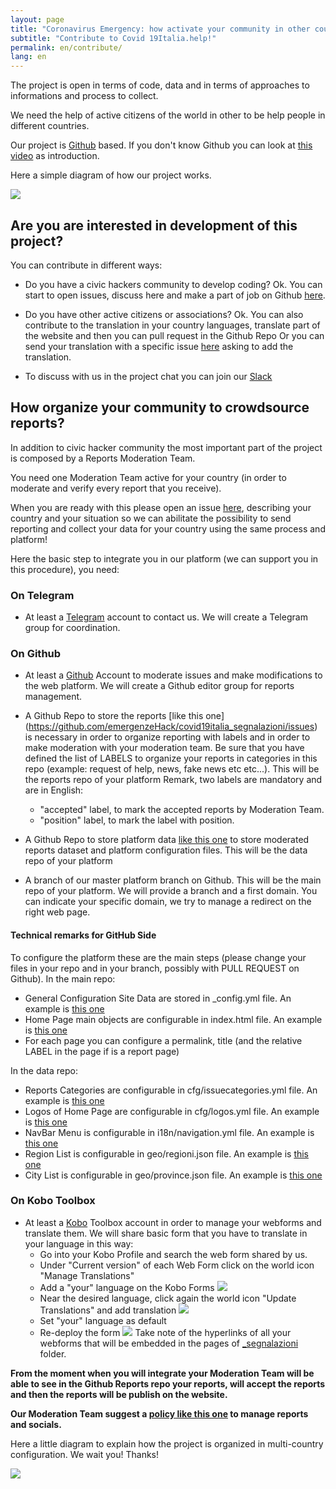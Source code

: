 ```yaml
---
layout: page
title: "Coronavirus Emergency: how activate your community in other countries"
subtitle: "Contribute to Covid 19Italia.help!"
permalink: en/contribute/
lang: en
---
```


The project is open in terms of code, data and in terms of approaches to informations and process to collect.

We need the help of active citizens of the world in other to be help people in different countries.

Our project is [Github](www.github.com) based. If you don't know Github you can look at [this video](https://www.youtube.com/watch?v=noZnOSpcjYY&t) as introduction.

Here a simple diagram of how our project works.

![](https://raw.githubusercontent.com/emergenzeHack/covid19italia/master/images/process1.jpg)


## Are you are interested in development of this project?

You can contribute in different ways:

* Do you have a civic hackers community to develop coding? Ok. You can start to open issues, discuss here and make a part of  job on Github [here](https://github.com/emergenzeHack/covid19italia/issues).

* Do you have other active citizens or associations? Ok. You can also contribute to the translation in your country languages, translate part of the website and then you can pull request in the Github Repo Or you can send your translation with a specific issue [here](https://github.com/emergenzeHack/covid19italia/issues) asking to add the translation.

* To discuss with us in the project chat you can join our [Slack](https://covid19peoplehelp.slack.com)

## How organize your community to crowdsource reports?

In addition to civic hacker community the most important part of the project is composed by a Reports Moderation Team.

You need one Moderation Team active for your country (in order to moderate and verify every report that you receive).

When you are ready with this please open an issue [here](https://github.com/emergenzehack/covid19italia/issues/new?title=%5BNewCountryCollaboration%5D), describing your country and your situation so we can abilitate the possibility to send reporting and collect your data for your country using the same process and platform!

Here the basic step to integrate you in our platform (we can support you in this procedure), you need:

### On Telegram
- At least a [Telegram](https://web.telegram.org/#/login) account to contact us. We will create a Telegram group for coordination.

### On Github
- At least a [Github](www.github.com) Account to moderate issues and make modifications to the web platform. We will create a Github editor group for reports management.

- A Github Repo to store the reports [like this one]
(https://github.com/emergenzeHack/covid19italia_segnalazioni/issues) is necessary in order to organize reporting with labels and in order to make moderation with your moderation team.
Be sure that you have defined the list of LABELS to organize your reports in categories in this repo (example: request of help, news, fake news etc etc...). This will be the reports repo of your platform
Remark, two labels are mandatory and are in English:
  - "accepted" label, to mark the accepted reports by Moderation Team.
  - "position" label, to mark the label with position.

- A Github Repo to store platform data [like this one](https://github.com/emergenzeHack/covid19italia_data) to store moderated reports dataset and platform configuration files. This will be the data repo of your platform

- A branch of our master platform branch on Github. This will be the main repo of your platform. We will provide a branch and a first domain. You can indicate your specific domain, we try to manage a redirect on the right web page.

#### Technical remarks for GitHub Side

To configure the platform these are the main steps (please change your files in your repo and in your branch, possibly with PULL REQUEST on Github). In the main repo:
- General Configuration Site Data are stored in _config.yml file. An example is [this one](https://github.com/emergenzeHack/covid19italia/blob/master/_config.yml)
- Home Page main objects are configurable in index.html file. An example is [this one](https://github.com/emergenzeHack/covid19italia/blob/master/index.html)
- For each page you can configure a permalink, title (and the relative LABEL in the page if is a report page)

In the data repo:
- Reports Categories are configurable in cfg/issuecategories.yml file. An example is [this one](https://github.com/emergenzeHack/covid19italia_data/blob/master/cfg/issuecategories.yml)
- Logos of Home Page are configurable in cfg/logos.yml file. An example is [this one](https://github.com/emergenzeHack/covid19italia_data/blob/master/cfg/logos.yml)
- NavBar Menu is configurable in i18n/navigation.yml file. An example is [this one](https://github.com/emergenzeHack/covid19gr_data/blob/master/i18n/navigation.yml)
- Region List is configurable in geo/regioni.json file. An example is [this one](https://github.com/emergenzeHack/covid19gr_data/blob/master/geo/regioni.json)
- City List is configurable in geo/province.json file. An example is [this one](https://github.com/emergenzeHack/covid19gr_data/blob/master/geo/province.json)

### On Kobo Toolbox
- At least a [Kobo](https://kobo.humanitarianresponse.info/) Toolbox account in order to manage your webforms and translate them. We will share basic form that you have to translate in your language in this way:
  - Go into your Kobo Profile and search the web form shared by us.
  - Under "Current version" of each Web Form click on the world icon "Manage Translations"
  - Add a "your" language on the Kobo Forms
  ![](https://forum-kobotoolbox-org.s3.dualstack.us-east-1.amazonaws.com/optimized/2X/0/0be1721da99bc245b0d1d1203a20690c30b7ae5e_2_690x281.png)
  - Near the desired language, click again the world icon "Update Translations" and add translation
  ![](https://forum-kobotoolbox-org.s3.dualstack.us-east-1.amazonaws.com/optimized/2X/2/2c41a2643b1b35ce5d96979637adbf4c1a195288_2_690x339.png)
  - Set "your" language as default
  - Re-deploy the form
  ![](https://user-images.githubusercontent.com/368961/33343306-cc3ad2b6-d452-11e7-971b-3480e6ae2257.png)
Take note of the hyperlinks of all your webforms that will be embedded in the pages of [_segnalazioni](https://github.com/emergenzeHack/covid19italia/tree/master/_segnalazioni) folder.

**From the moment when you will integrate your Moderation Team will be able to see in the Github Reports repo your reports, will accept the reports and then the reports will be publish on the website.**

**Our Moderation Team suggest a [policy like this one](../policy/) to manage reports and socials.**

Here a little diagram to explain how the project is organized in multi-country configuration. We wait you! Thanks!

![](https://raw.githubusercontent.com/emergenzeHack/covid19italia/master/images/diagramma%20(1).png)